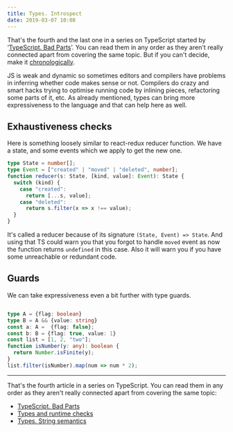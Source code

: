 ```yaml
---
title: Types. Introspect
date: 2019-03-07 10:08
---
```


That's the fourth and the last one in a series on TypeScript started by ‘[TypeScript. Bad Parts](ts_bad_parts.html)’. You can read them in any order as they aren't really connected apart from covering the same topic. But if you can't decide, make it [chronologically](ts_bad_parts.html).

JS is weak and dynamic so sometimes editors and compilers have problems in inferring whether code makes sense or not. Compilers do crazy and smart hacks trying to optimise running code by inlining pieces, refactoring some parts of it, etc. As already mentioned, types can bring more expressiveness to the language and that can help here as well.

## Exhaustiveness checks

Here is something loosely similar to react-redux reducer function. We have a state, and some events which we apply to get the new one.

```typescript
type State = number[];
type Event = ["created" | "moved" | "deleted", number];
function reducer(s: State, [kind, value]: Event): State {
  switch (kind) {
    case "created":
      return [...s, value];
    case "deleted":
      return s.filter(x => x !== value);
  }
}
```

It's called a reducer because of its signature `(State, Event) => State`. And using that TS could warn you that you forgot to handle `moved` event as now the function returns `undefined` in this case. Also it will warn you if you have some unreachable or redundant code.

## Guards

We can take expressiveness even a bit further with type guards.

```typescript

type A = {flag: boolean}
type B = A && {value: string}
const a: A =  {flag: false};
const b: B = {flag: true, value: 1}
const list = [1, 2, "two"];
function isNumber(y: any): boolean {
  return Number.isFinite(y);
}
list.filter(isNumber).map(num => num * 2);
```

---

That's the fourth article in a series on TypeScript. You can read them in any order as they aren't really connected apart from covering the same topic:

- [TypeScript. Bad Parts](ts_bad_parts.html)
- [Types and runtime checks](types_runtime_checks.html)
- [Types. String semantics](types_string_semantics.html)
